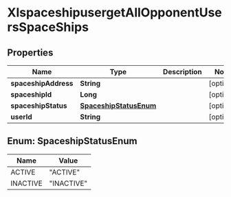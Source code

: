 
# XlspaceshipusergetAllOpponentUsersSpaceShips

## Properties
Name | Type | Description | Notes
------------ | ------------- | ------------- | -------------
**spaceshipAddress** | **String** |  |  [optional]
**spaceshipId** | **Long** |  |  [optional]
**spaceshipStatus** | [**SpaceshipStatusEnum**](#SpaceshipStatusEnum) |  |  [optional]
**userId** | **String** |  |  [optional]


<a name="SpaceshipStatusEnum"></a>
## Enum: SpaceshipStatusEnum
Name | Value
---- | -----
ACTIVE | &quot;ACTIVE&quot;
INACTIVE | &quot;INACTIVE&quot;



